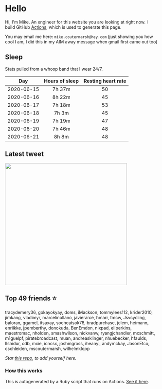 # Hello
Hi, I'm Mike. An engineer for this website you are looking at right now. I build GitHub [Actions](https://github.com/features/actions), which is used to generate this page.

You may email me here: `mike.coutermarsh@hey.com` (just showing you how cool I am, I did this in my AIM away message when gmail first came out too)

## Sleep
Stats pulled from a whoop band that I wear 24/7.

|Day|Hours of sleep|Resting heart rate|
|:-:|:-:|:-:|
|2020-06-15|7h 37m|50|
|2020-06-16|8h 22m|45|
|2020-06-17|7h 18m|53|
|2020-06-18|7h 3m|45|
|2020-06-19|7h 19m|47|
|2020-06-20|7h 46m|48|
|2020-06-21|8h 8m|48|

## Latest tweet
[<img src="https://hcti.io/v1/image/66cfd847-aee6-4720-9d73-3ff2abd103ad" width="400">](https://twitter.com/mscccc/status/1272974867554381824)

## Top 49 friends ⭐️
tracydemery36, gokayokyay, doms, iMackson, tommylees112, krider2010, jimkang, vladimyr, marcelinollano, javierarce, hmarr, tmcw, Jsvcycling, baloran, ggamel, itsaxay, socheatsok78, bradpurchase, jclem, heimann, enriikke, jpemberthy, donokuda, BenEmdon, nixpad, eliperkins, maestromac, nholden, smashwilson, nickvanw, ryangjchandler, mxschmitt, m1guelpf, piratebroadcast, muan, andreasklinger, nhuebecker, hfaulds, Ilshidur, cdb, mxie, icncsx, joshmgross, iheanyi, andymckay, JasonEtco, cschleiden, mscoutermarsh, wilhelmklopp

*Star [this repo](https://github.com/mscoutermarsh/mscoutermarsh), to add yourself here.*

### How this works
This is autogenerated by a Ruby script that runs on Actions. [See it here](https://github.com/mscoutermarsh/mscoutermarsh).
